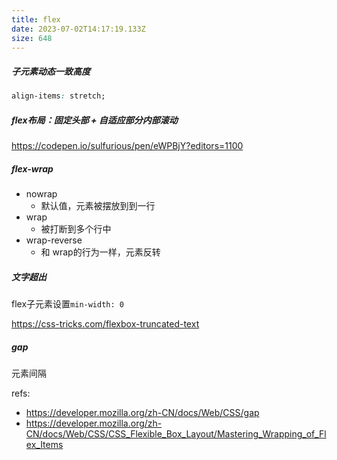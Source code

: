 ```yaml
---
title: flex
date: 2023-07-02T14:17:19.133Z
size: 648
---
```

##### 子元素动态一致高度

```css
align-items: stretch;
```
##### flex布局：固定头部 + 自适应部分内部滚动
https://codepen.io/sulfurious/pen/eWPBjY?editors=1100

##### flex-wrap

- nowrap
  - 默认值，元素被摆放到到一行
- wrap
  - 被打断到多个行中
- wrap-reverse
  - 和 wrap的行为一样，元素反转

##### 文字超出

flex子元素设置`min-width: 0`

https://css-tricks.com/flexbox-truncated-text

##### gap

元素间隔


refs:
- https://developer.mozilla.org/zh-CN/docs/Web/CSS/gap
- https://developer.mozilla.org/zh-CN/docs/Web/CSS/CSS_Flexible_Box_Layout/Mastering_Wrapping_of_Flex_Items

